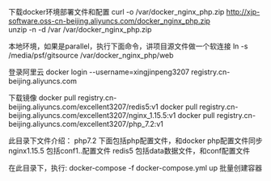 下载docker环境部署文件和配置
curl -o /var/docker_nginx_php.zip http://xjp-software.oss-cn-beijing.aliyuncs.com/docker_nginx_php.zip \
unzip -n -d /var /var/docker_nginx_php.zip

本地环境，如果是parallel，执行下面命令，讲项目源文件做一个软连接
ln -s /media/psf/gitsource /var/docker_nginx_php/web

登录阿里云
docker login --username=xingjinpeng3207 registry.cn-beijing.aliyuncs.com

下载镜像
docker pull registry.cn-beijing.aliyuncs.com/excellent3207/redis5:v1
docker pull registry.cn-beijing.aliyuncs.com/excellent3207/nginx_1.15.5:v1
docker pull registry.cn-beijing.aliyuncs.com/excellent3207/php_7.2:v1

此目录下文件介绍：
php7.2 下面包括php配置文件，和docker php配置文件同步
nginx1.15.5 包括conf1..配置文件
redis5 包括data数据文件，和conf配置文件

在此目录下，执行:
docker-compose -f docker-compose.yml up
批量创建容器